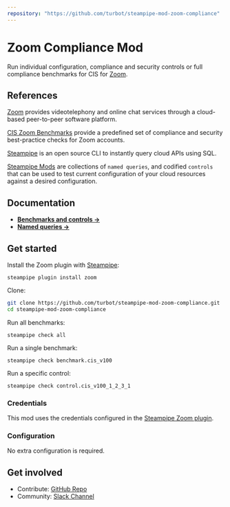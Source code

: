```yaml
---
repository: "https://github.com/turbot/steampipe-mod-zoom-compliance"
---
```


# Zoom Compliance Mod

Run individual configuration, compliance and security controls or full compliance benchmarks for CIS for [Zoom](https://zoom.us).

## References

[Zoom](https://zoom.us/) provides videotelephony and online chat services through a cloud-based peer-to-peer software platform.

[CIS Zoom Benchmarks](https://www.cisecurity.org/benchmark/zoom/) provide a predefined set of compliance and security best-practice checks for Zoom accounts.

[Steampipe](https://steampipe.io) is an open source CLI to instantly query cloud APIs using SQL.

[Steampipe Mods](https://steampipe.io/docs/reference/mod-resources#mod) are collections of `named queries`, and codified `controls` that can be used to test current configuration of your cloud resources against a desired configuration.

## Documentation

- **[Benchmarks and controls →](https://hub.steampipe.io/mods/turbot/zoom_compliance/controls)**
- **[Named queries →](https://hub.steampipe.io/mods/turbot/zoom_compliance/queries)**

## Get started

Install the Zoom plugin with [Steampipe](https://steampipe.io):

```shell
steampipe plugin install zoom
```

Clone:

```sh
git clone https://github.com/turbot/steampipe-mod-zoom-compliance.git
cd steampipe-mod-zoom-compliance
```

Run all benchmarks:

```shell
steampipe check all
```

Run a single benchmark:

```shell
steampipe check benchmark.cis_v100
```

Run a specific control:

```shell
steampipe check control.cis_v100_1_2_3_1
```

### Credentials

This mod uses the credentials configured in the [Steampipe Zoom plugin](https://hub.steampipe.io/plugins/turbot/zoom).

### Configuration

No extra configuration is required.

## Get involved

- Contribute: [GitHub Repo](https://github.com/turbot/steampipe-mod-zoom-compliance)
- Community: [Slack Channel](https://join.slack.com/t/steampipe/shared_invite/zt-oij778tv-lYyRTWOTMQYBVAbtPSWs3g)
